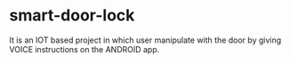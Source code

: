 # smart-door-lock
It is an IOT based project in which user manipulate with the door by giving VOICE instructions on the ANDROID app. 
